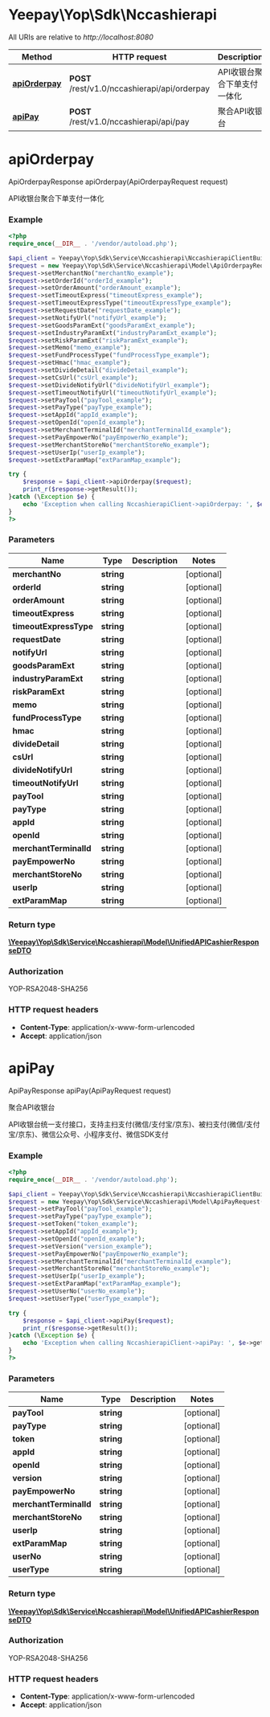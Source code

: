 # Yeepay\Yop\Sdk\Nccashierapi

All URIs are relative to *http://localhost:8080*

Method | HTTP request | Description
------------- | ------------- | -------------
[**apiOrderpay**](Nccashierapi.md#apiOrderpay) | **POST** /rest/v1.0/nccashierapi/api/orderpay | API收银台聚合下单支付一体化
[**apiPay**](Nccashierapi.md#apiPay) | **POST** /rest/v1.0/nccashierapi/api/pay | 聚合API收银台


# **apiOrderpay**
ApiOrderpayResponse apiOrderpay(ApiOrderpayRequest request)

API收银台聚合下单支付一体化



### Example
```php
<?php
require_once(__DIR__ . '/vendor/autoload.php');

$api_client = Yeepay\Yop\Sdk\Service\Nccashierapi\NccashierapiClientBuilder::builder()->build();
$request = new Yeepay\Yop\Sdk\Service\Nccashierapi\Model\ApiOrderpayRequest();
$request->setMerchantNo("merchantNo_example");
$request->setOrderId("orderId_example");
$request->setOrderAmount("orderAmount_example");
$request->setTimeoutExpress("timeoutExpress_example");
$request->setTimeoutExpressType("timeoutExpressType_example");
$request->setRequestDate("requestDate_example");
$request->setNotifyUrl("notifyUrl_example");
$request->setGoodsParamExt("goodsParamExt_example");
$request->setIndustryParamExt("industryParamExt_example");
$request->setRiskParamExt("riskParamExt_example");
$request->setMemo("memo_example");
$request->setFundProcessType("fundProcessType_example");
$request->setHmac("hmac_example");
$request->setDivideDetail("divideDetail_example");
$request->setCsUrl("csUrl_example");
$request->setDivideNotifyUrl("divideNotifyUrl_example");
$request->setTimeoutNotifyUrl("timeoutNotifyUrl_example");
$request->setPayTool("payTool_example");
$request->setPayType("payType_example");
$request->setAppId("appId_example");
$request->setOpenId("openId_example");
$request->setMerchantTerminalId("merchantTerminalId_example");
$request->setPayEmpowerNo("payEmpowerNo_example");
$request->setMerchantStoreNo("merchantStoreNo_example");
$request->setUserIp("userIp_example");
$request->setExtParamMap("extParamMap_example");

try {
    $response = $api_client->apiOrderpay($request);
    print_r($response->getResult());
}catch (\Exception $e) {
    echo 'Exception when calling NccashierapiClient->apiOrderpay: ', $e->getMessage(), PHP_EOL;
}
?>
```

### Parameters

Name | Type | Description  | Notes
------------- | ------------- | ------------- | -------------
 **merchantNo** | **string**|  | [optional]
 **orderId** | **string**|  | [optional]
 **orderAmount** | **string**|  | [optional]
 **timeoutExpress** | **string**|  | [optional]
 **timeoutExpressType** | **string**|  | [optional]
 **requestDate** | **string**|  | [optional]
 **notifyUrl** | **string**|  | [optional]
 **goodsParamExt** | **string**|  | [optional]
 **industryParamExt** | **string**|  | [optional]
 **riskParamExt** | **string**|  | [optional]
 **memo** | **string**|  | [optional]
 **fundProcessType** | **string**|  | [optional]
 **hmac** | **string**|  | [optional]
 **divideDetail** | **string**|  | [optional]
 **csUrl** | **string**|  | [optional]
 **divideNotifyUrl** | **string**|  | [optional]
 **timeoutNotifyUrl** | **string**|  | [optional]
 **payTool** | **string**|  | [optional]
 **payType** | **string**|  | [optional]
 **appId** | **string**|  | [optional]
 **openId** | **string**|  | [optional]
 **merchantTerminalId** | **string**|  | [optional]
 **payEmpowerNo** | **string**|  | [optional]
 **merchantStoreNo** | **string**|  | [optional]
 **userIp** | **string**|  | [optional]
 **extParamMap** | **string**|  | [optional]

### Return type
[**\Yeepay\Yop\Sdk\Service\Nccashierapi\Model\UnifiedAPICashierResponseDTO**](../Model/UnifiedAPICashierResponseDTO.md)
### Authorization

YOP-RSA2048-SHA256


### HTTP request headers

 - **Content-Type**: application/x-www-form-urlencoded
 - **Accept**: application/json

# **apiPay**
ApiPayResponse apiPay(ApiPayRequest request)

聚合API收银台

<p>API收银台统一支付接口，支持主扫支付(微信/支付宝/京东)、被扫支付(微信/支付宝/京东)、微信公众号、小程序支付、微信SDK支付</p>

### Example
```php
<?php
require_once(__DIR__ . '/vendor/autoload.php');

$api_client = Yeepay\Yop\Sdk\Service\Nccashierapi\NccashierapiClientBuilder::builder()->build();
$request = new Yeepay\Yop\Sdk\Service\Nccashierapi\Model\ApiPayRequest();
$request->setPayTool("payTool_example");
$request->setPayType("payType_example");
$request->setToken("token_example");
$request->setAppId("appId_example");
$request->setOpenId("openId_example");
$request->setVersion("version_example");
$request->setPayEmpowerNo("payEmpowerNo_example");
$request->setMerchantTerminalId("merchantTerminalId_example");
$request->setMerchantStoreNo("merchantStoreNo_example");
$request->setUserIp("userIp_example");
$request->setExtParamMap("extParamMap_example");
$request->setUserNo("userNo_example");
$request->setUserType("userType_example");

try {
    $response = $api_client->apiPay($request);
    print_r($response->getResult());
}catch (\Exception $e) {
    echo 'Exception when calling NccashierapiClient->apiPay: ', $e->getMessage(), PHP_EOL;
}
?>
```

### Parameters

Name | Type | Description  | Notes
------------- | ------------- | ------------- | -------------
 **payTool** | **string**|  | [optional]
 **payType** | **string**|  | [optional]
 **token** | **string**|  | [optional]
 **appId** | **string**|  | [optional]
 **openId** | **string**|  | [optional]
 **version** | **string**|  | [optional]
 **payEmpowerNo** | **string**|  | [optional]
 **merchantTerminalId** | **string**|  | [optional]
 **merchantStoreNo** | **string**|  | [optional]
 **userIp** | **string**|  | [optional]
 **extParamMap** | **string**|  | [optional]
 **userNo** | **string**|  | [optional]
 **userType** | **string**|  | [optional]

### Return type
[**\Yeepay\Yop\Sdk\Service\Nccashierapi\Model\UnifiedAPICashierResponseDTO**](../Model/UnifiedAPICashierResponseDTO.md)
### Authorization

YOP-RSA2048-SHA256


### HTTP request headers

 - **Content-Type**: application/x-www-form-urlencoded
 - **Accept**: application/json

